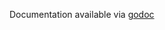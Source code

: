 Documentation available via [godoc](https://godoc.org/github.com/Cloverhound/beeline-go/wrappers/hnynethttp)
